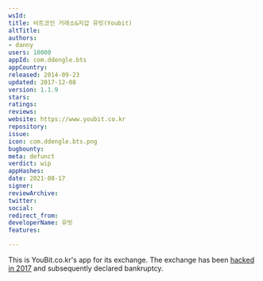 ```yaml
---
wsId: 
title: 비트코인 거래소&지갑 유빗(Youbit)
altTitle: 
authors:
- danny
users: 10000
appId: com.ddengle.bts
appCountry: 
released: 2014-09-23
updated: 2017-12-08
version: 1.1.9
stars: 
ratings: 
reviews: 
website: https://www.youbit.co.kr
repository: 
issue: 
icon: com.ddengle.bts.png
bugbounty: 
meta: defunct
verdict: wip
appHashes: 
date: 2021-08-17
signer: 
reviewArchive: 
twitter: 
social: 
redirect_from: 
developerName: 유빗
features: 

---
```


This is YouBit.co.kr's app for its exchange. The exchange has been [hacked in 2017](https://www.reuters.com/article/idUSKBN1ED0NJ) and subsequently declared bankruptcy.